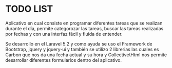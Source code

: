 # TODO LIST 

Aplicativo en cual consiste en programar diferentes tareas que se realizan durante el día, permite categorozar las tareas, buscar las tareas realizadas por fechas y con una interfaz fácil y fluida de entender. 

Se desarrollo en el Laravel 5.2 y como ayuda se uso el Framework de Bootstrap, jquery y jquery-ui y también se utilizo 2 librerias las cuales es Carbon que nos da una fecha actual y su hora y Collective\Html nos permite desarrollar diferentes formularios dentro del aplicativo. 



